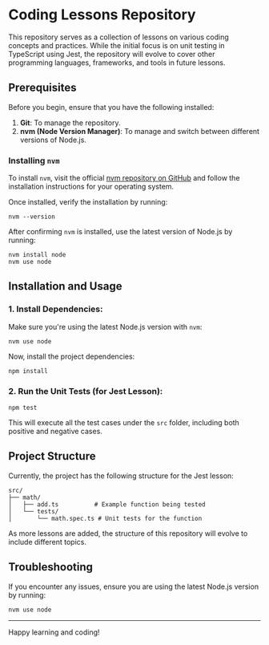 # Coding Lessons Repository

This repository serves as a collection of lessons on various coding concepts and practices. While the initial focus is on unit testing in TypeScript using Jest, the repository will evolve to cover other programming languages, frameworks, and tools in future lessons.

## Prerequisites

Before you begin, ensure that you have the following installed:

1. **Git**: To manage the repository.
2. **nvm (Node Version Manager)**: To manage and switch between different versions of Node.js.

### Installing `nvm`

To install `nvm`, visit the official [nvm repository on GitHub](https://github.com/nvm-sh/nvm) and follow the installation instructions for your operating system.

Once installed, verify the installation by running:

```
nvm --version
```

After confirming `nvm` is installed, use the latest version of Node.js by running:

```
nvm install node
nvm use node
```

## Installation and Usage

### 1. Install Dependencies:

Make sure you're using the latest Node.js version with `nvm`:

```
nvm use node
```

Now, install the project dependencies:

```
npm install
```

### 2. Run the Unit Tests (for Jest Lesson):

```
npm test
```

This will execute all the test cases under the `src` folder, including both positive and negative cases.

## Project Structure

Currently, the project has the following structure for the Jest lesson:

```
src/
├── math/
│   ├── add.ts          # Example function being tested
│   └── tests/
│       └── math.spec.ts # Unit tests for the function
```

As more lessons are added, the structure of this repository will evolve to include different topics.

## Troubleshooting

If you encounter any issues, ensure you are using the latest Node.js version by running:

```
nvm use node
```

---

Happy learning and coding!
